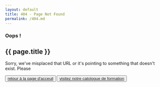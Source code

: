 ```yaml
---
layout: default
title: 404 - Page Not Found
permalink: /404.md
---
```


<div class="transition-fade" id="swup">
<div class="container py-5 mt-5">
    <div class="row d-flex justify-content-center">
        <div class="col-md-10 col-sm-6">
            <div class="error">
                <div class="error-content py-sm-0 py-4">
                    <div class="error-content-404">
                        <h3>Oops !</h3>
                    </div>
                    <h2>{{ page.title }}</h2>
                    <p>Sorry, we've misplaced that URL or it's pointing to something that doesn't
                    exist. Please</p>
                    <button class="my-4 btn btn-md btn-primary" type="button">
                    <a class="text-uppercase text-white font-weight-bold text-decoration-none" href="{{ site.url }}"> <i class="fa fa-angle-left mr-2"></i> <span>retour à la page d'acceuil</span></a>
                    </button>
                    <button class="my-4 btn btn-md btn-outline-primary" type="button">
                    <a class="text-uppercase font-weight-bold text-primary text-decoration-none" href="{{ site.url }}/formation"> <i class="fa fa-graduation-cap mr-2"></i> <span>visitez notre catologue de formation</span></a>
                    </button>
                </div>
            </div>
        </div>
    </div>
</div>
</div>